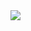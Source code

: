 <picture>
<source
  srcset="https://github-readme-stats.vercel.app/api?username=federalizing&show_icons=true&theme=dark"
  media="(prefers-color-scheme: dark)"
/>
<source
  srcset="https://github-readme-stats.vercel.app/api?username=federalizing&show_icons=true" 
  media="(prefers-color-scheme: light), (prefers-color-scheme: no-preference)"
/>
<img src="https://github-readme-stats.vercel.app/api?username=federalizing&show_icons=true" />
</picture>

